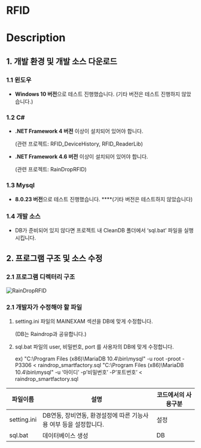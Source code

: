 # RFID

# Description

## 1. 개발 환경 및 개발 소스 다운로드

### 1.1 윈도우

- **Windows 10 버전**으로 테스트 진행했습니다. (기타 버전은 테스트 진행하지 않았습니다.)

### 1.2 C#

- **.NET Framework 4 버전** 이상이 설치되어 있어야 합니다.
    
    (관련 프로젝트: RFID_DeviceHistory, RFID_ReaderLib)
    
- **.NET Framework 4.6 버전** 이상이 설치되어 있어야 합니다.
    
    (관련 프로젝트: RainDropRFID)
    

### 1.3 Mysql

- **8.0.23 버전**으로 테스트 진행했습니다. ****(기타 버전은 테스트하지 않았습니다)

### 1.4 개발 소스

- DB가 준비되어 있지 않다면 프로젝트 내 CleanDB 폴더에서 ‘sql.bat’ 파일을 실행시킵니다.

## 2. 프로그램 구조 및 소스 수정

### 2.1 프로그램 디렉터리 구조
![RainDropRFID](https://user-images.githubusercontent.com/120069592/207228727-5d895dc0-4fd7-4e91-b3c3-7840ead492ab.png)



### 2.1 개발자가 수정해야 할 파일

1. setting.ini 파일의 MAINEXAM 섹션을 DB에 맞게 수정합니다.
    
    (DB는 Raindrop과 공유합니다.)
    
2. sql.bat 파일의  user, 비밀번호, port 를 사용자의 DB에 맞게 수정합니다. 
    
    ex) "C:\Program Files (x86)\MariaDB 10.4\bin\mysql" -u root -proot -P3306 < raindrop_smartfactory.sql
    "C:\Program Files (x86)\MariaDB 10.4\bin\mysql" -u ‘아이디’ -p’비밀번호’ -P’포트번호’ < raindrop_smartfactory.sql
    

| 파일이름 | 설명 | 코드에서의 사용구분 |
| --- | --- | --- |
| setting.ini  | DB연동, 장비연동, 환경설정에 따른 기능사용 여부 등을 설정합니다. | 설정 |
| sql.bat | 데이터베이스 생성 | DB |
